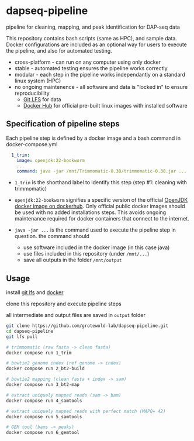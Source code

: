 # dapseq-pipeline

pipeline for cleaning, mapping, and peak identification for DAP-seq data

This repository contains bash scripts (same as HPC), and sample data. Docker configurations are included as an optional way for users to execute the pipeline, and also for automated testing.

- cross-platform - can run on any computer using only docker
- stable - automated testing ensures the pipeline works correctly
- modular - each step in the pipeline works independantly on a standard linux system (HPC)
- no ongoing maintenence - all software and data is "locked in" to ensure reproducibility
  - [Git LFS](https://git-lfs.com/) for data
  - [Docker Hub](https://hub.docker.com/search?q=) for official pre-built linux images with installed software

## Specification of pipeline steps

Each pipeline step is defined by a docker image and a bash command in docker-compose.yml

```yml
  1_trim:
    image: openjdk:22-bookworm
    ...
    command: java -jar /mnt/Trimmomatic-0.38/trimmomatic-0.38.jar ...
```
- `1_trim` is the shorthand label to identify this step (step #1: cleaning with trimmomatic)
- `openjdk:22-bookworm` signifies a specific version of the official [OpenJDK docker image on dockerhub](https://hub.docker.com/_/openjdk).
Only official public docker images should be used with no added installations steps.
This avoids ongoing maintenance required for docker containers that connect to the internet.

- `java -jar ...` is the command used to execute the pipeline step in question. 
the command should 
  - use software included in the docker image (in this case java) 
  - use files included in this repository (under `/mnt/...`)
  - save all outputs in the folder `/mnt/output`




## Usage

install [git lfs](https://git-lfs.com/) and [docker](https://www.docker.com/)

clone this repository and execute pipeline steps 

all intermediate and output files are saved in `output` folder
```bash
git clone https://github.com/grotewold-lab/dapseq-pipeline.git
cd dapseq-pipeline
git lfs pull

# trimmomatic (raw fasta -> clean fasta)
docker compose run 1_trim

# bowtie2 genome index (ref genome -> index)
docker compose run 2_bt2-build

# bowtie2 mapping (clean fasta + index -> sam)
docker compose run 3_bt2-map

# extract uniquely mapped reads (sam -> bam)
docker compose run 4_samtools

# extract uniquely mapped reads with perfect match (MAPQ= 42) 
docker compose run 5_samtools

# GEM tool (bams -> peaks)
docker compose run 6_gemtool
```
